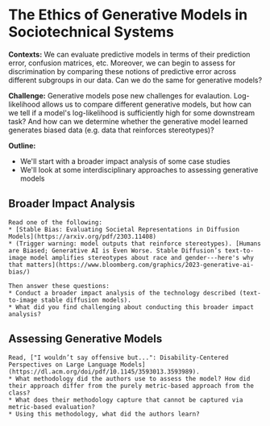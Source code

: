 # The Ethics of Generative Models in Sociotechnical Systems


**Contexts:** We can evaluate predictive models in terms of their prediction error, confusion matrices, etc. Moreover, we can begin to assess for discrimination by comparing these notions of predictive error across different subgroups in our data. Can we do the same for generative models?

**Challenge:** Generative models pose new challenges for evalaution. Log-likelihood allows us to compare different generative models, but how can we tell if a model's log-likelihood is sufficiently high for some downstream task? And how can we determine whether the generative model learned generates biased data (e.g. data that reinforces stereotypes)? 

**Outline:** 
* We'll start with a broader impact analysis of some case studies
* We'll look at some interdisciplinary approaches to assessing generative models



## Broader Impact Analysis

````{admonition} Exercise: Conduct a Broader Impact Analysis
Read one of the following:
* [Stable Bias: Evaluating Societal Representations in Diffusion Models](https://arxiv.org/pdf/2303.11408)
* (Trigger warning: model outputs that reinforce stereotypes). [Humans are Biased; Generative AI is Even Worse. Stable Diffusion’s text-to-image model amplifies stereotypes about race and gender---here's why that matters](https://www.bloomberg.com/graphics/2023-generative-ai-bias/)

Then answer these questions:
* Conduct a broader impact analysis of the technology described (text-to-image stable diffusion models).
* What did you find challenging about conducting this broader impact analysis?
````


## Assessing Generative Models

````{admonition} Exercise: Qualitative Approaches to Evaluating Generative AI
Read, ["I wouldn’t say offensive but...": Disability-Centered Perspectives on Large Language Models](https://dl.acm.org/doi/pdf/10.1145/3593013.3593989).
* What methodology did the authors use to assess the model? How did their approach differ from the purely metric-based approach from the class?
* What does their methodology capture that cannot be captured via metric-based evaluation?
* Using this methodology, what did the authors learn?
````


